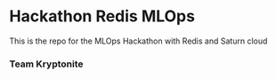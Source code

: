 # Hackathon Redis MLOps

This is the repo for the MLOps Hackathon with Redis and Saturn cloud


### Team Kryptonite

